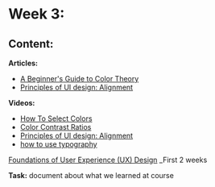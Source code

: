 # Week 3: 

## Content:

 **Articles:**
- [A Beginner's Guide to Color Theory](https://uxcel.com/blog/beginners-guide-to-color-theory)
- [Principles of UI design: Alignment](https://uxdesign.cc/principles-of-ui-design-alignment-dd707e983f29)

 **Videos:**
- [How To Select Colors](https://www.youtube.com/watch?v=Co75kmQtbaA)
- [Color Contrast Ratios](https://www.youtube.com/watch?v=mp1PfL3m_hI)
- [Principles of UI design: Alignment](https://uxdesign.cc/principles-of-ui-design-alignment-dd707e983f29)
- [how to use typography](https://www.youtube.com/watch?v=ctXmOtBNwV8)

[Foundations of User Experience (UX) Design](https://www.coursera.org/learn/foundations-user-experience-design?specialization=google-ux-design) _First 2 weeks

 **Task:**
 document about what we learned at course
